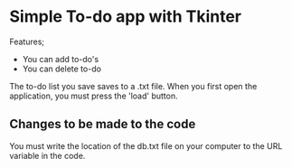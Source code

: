 # Simple To-do app with Tkinter
Features;
- You can add to-do's
- You can delete to-do

The to-do list you save saves to a .txt file. When you first open the application, you must press the 'load' button.


## Changes to be made to the code
You must write the location of the db.txt file on your computer to the URL variable in the code.
